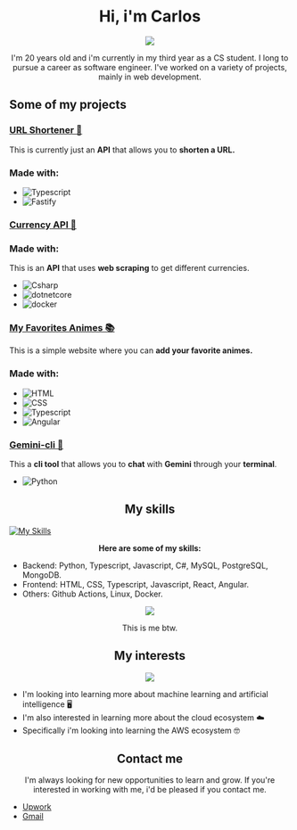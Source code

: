 <h1 align= "center">Hi, i'm Carlos </h1>
<p align= "center">
<img src="https://media1.giphy.com/media/v1.Y2lkPTc5MGI3NjExcTBjZDRnbnJrdTRqZXllcjh5Z3ZuczFjem1yb3kwdmxwZ2NrYmMwMyZlcD12MV9pbnRlcm5hbF9naWZfYnlfaWQmY3Q9Zw/14bhmZtBNhVnIk/giphy.gif">
</p>
<p align= "center">I'm 20 years old and i'm currently in my third year as a CS student. I long to pursue a career as software engineer. I've worked on a variety of projects, mainly in web development.</p>

## Some of my projects

### [URL Shortener 🧙](https://github.com/Yoru-cyber/URL-Shortener)

This is currently just an **API** that allows you to **shorten a URL.**

### Made with:

- ![Typescript](https://img.shields.io/badge/Typescript-8A2BE2)
- ![Fastify](https://img.shields.io/badge/Fastify-339933)

### [Currency API 💱](https://github.com/Yoru-cyber/CurrencyAPI)

### Made with:

This is an **API** that uses **web scraping** to get different currencies.

- ![Csharp](https://img.shields.io/badge/Csharp-3572B0)
- ![dotnetcore](https://img.shields.io/badge/.Net-00B4D8)
- ![docker](https://img.shields.io/badge/Docker-02G471F)

### [My Favorites Animes 📚](https://github.com/Yoru-cyber/MyFavoriteAnimes)

This is a simple website where you can **add your favorite animes.**

### Made with:

- ![HTML](https://img.shields.io/badge/HTML-E34C26)
- ![CSS](https://img.shields.io/badge/CSS-1572B6)
- ![Typescript](https://img.shields.io/badge/Typescript-8A2BE2)
- ![Angular](https://img.shields.io/badge/Angular-DD0031)

### [Gemini-cli 🤖](https://github.com/Yoru-cyber/MyFavoriteAnimes)
This a **cli tool** that allows you to **chat** with **Gemini** through your **terminal**.
- ![Python](https://img.shields.io/badge/Python-8A2BE2)

<h2 align="center">My skills</h2>

[![My Skills](https://skillicons.dev/icons?i=ts,js,cs,python,mysql,postgresql,mongo,angular,react,docker,html,css,git,linux)](https://skillicons.dev)

<p align= "center"><b>Here are some of my skills:</b></p>

- Backend: Python, Typescript, Javascript, C#, MySQL, PostgreSQL, MongoDB.
- Frontend: HTML, CSS, Typescript, Javascript, React, Angular.
- Others: Github Actions, Linux, Docker.
<p align="center">
<img src="https://media2.giphy.com/media/v1.Y2lkPTc5MGI3NjExYXhzbzN2emViZDlqajEydDl2bDM3bnJndnQwcTczcTh6ZTB6cW0ydSZlcD12MV9pbnRlcm5hbF9naWZfYnlfaWQmY3Q9Zw/JIX9t2j0ZTN9S/giphy.gif">
</p>
<p align= "center">This is me btw.</p>
<h2 align="center">My interests</h2>
<p align="center">
<img src="https://media1.giphy.com/media/v1.Y2lkPTc5MGI3NjExczZndHl4Z2xzMmgwMGEyaHFwc3E1bnc4dGgyamE0YXJtNDBhamF5MiZlcD12MV9pbnRlcm5hbF9naWZfYnlfaWQmY3Q9Zw/VbnUQpnihPSIgIXuZv/giphy.gif">
</p>

- I'm looking into learning more about machine learning and artificial intelligence 🖥️
- I'm also interested in learning more about the cloud ecosystem ☁️
- Specifically i'm looking into learning the AWS ecosystem 🤓

<h2 align="center">Contact me</h2>
<p align= "center">I'm always looking for new opportunities to learn and grow. If you're interested in working with me, i'd be pleased if you contact me.</p>

- [Upwork](https://www.upwork.com/freelancers/~01139b0bc126f1cd16)
- [Gmail](mailto:carlosmendez170210@gmail.com)
